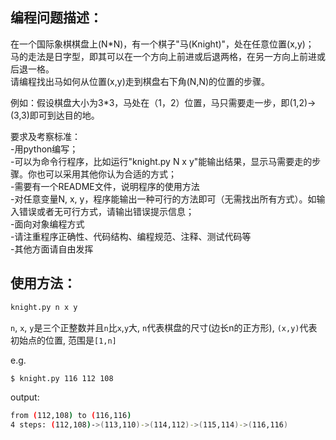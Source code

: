 编程问题描述：  
--
在一个国际象棋棋盘上(N*N)，有一个棋子"马(Knight)"，处在任意位置(x,y)；  
马的走法是日字型，即其可以在一个方向上前进或后退两格，在另一方向上前进或后退一格。  
请编程找出马如何从位置(x,y)走到棋盘右下角(N,N)的位置的步骤。  

例如：假设棋盘大小为3*3，马处在（1，2）位置，马只需要走一步，即(1,2)->(3,3)即可到达目的地。

要求及考察标准：  
-用python编写；  
-可以为命令行程序，比如运行"knight.py N x y"能输出结果，显示马需要走的步骤。你也可以采用其他你认为合适的方式；  
-需要有一个README文件，说明程序的使用方法  
-对任意变量N, x, y，程序能输出一种可行的方法即可（无需找出所有方式）。如输入错误或者无可行方式，请输出错误提示信息；  
-面向对象编程方式  
-请注重程序正确性、代码结构、编程规范、注释、测试代码等  
-其他方面请自由发挥

使用方法：
--
```bash
knight.py n x y
```
`n`, `x`, `y`是三个正整数并且`n`比`x`,`y`大, `n`代表棋盘的尺寸(边长n的正方形), `(x,y)`代表初始点的位置, 范围是`[1,n]`

e.g.
```bash
$ knight.py 116 112 108
```
output:
```bash
from (112,108) to (116,116)
4 steps: (112,108)->(113,110)->(114,112)->(115,114)->(116,116)
```